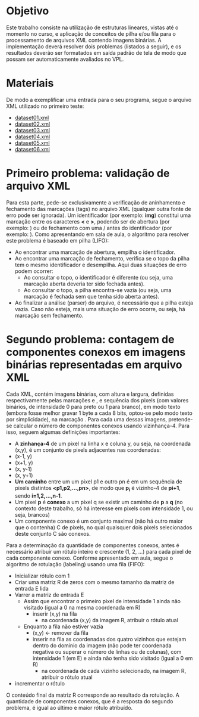 # Objetivo

Este trabalho consiste na utilização de estruturas lineares, vistas até o momento no curso, e aplicação de conceitos de pilha
e/ou fila para o processamento de arquivos XML contendo imagens binárias. A implementação deverá resolver dois problemas
(listados a seguir), e os resultados deverão ser formatados em saída padrão de tela de modo que possam ser automaticamente 
avaliados no VPL.

# Materiais

De modo a exemplificar uma entrada para o seu programa, segue o arquivo XML utilizado no primeiro teste:

- [dataset01.xml](https://moodle.ufsc.br/pluginfile.php/2735418/mod_resource/content/1/dataset01.xml)
- [dataset02.xml](https://moodle.ufsc.br/pluginfile.php/2753879/mod_resource/content/2/dataset02.xml)
- [dataset03.xml](https://moodle.ufsc.br/pluginfile.php/2753881/mod_resource/content/2/dataset03.xml)
- [dataset04.xml](https://moodle.ufsc.br/pluginfile.php/2753881/mod_resource/content/2/dataset04.xml)
- [dataset05.xml](https://moodle.ufsc.br/pluginfile.php/2753881/mod_resource/content/2/dataset05.xml)
- [dataset06.xml](https://moodle.ufsc.br/pluginfile.php/2753881/mod_resource/content/2/dataset06.xml)

# Primeiro problema: validação de arquivo XML

Para esta parte, pede-se exclusivamente a verificação de aninhamento e fechamento das marcações (tags) no arquivo XML (qualquer outra fonte de erro pode ser ignorada). Um identificador (por exemplo: **img**) constitui uma marcação entre os caracteres **<** e **>**, podendo ser de abertura (por exemplo: **<img>**) ou de fechamento com uma / antes do identificador (por exemplo: **</img>**). Como apresentando em sala de aula, o algoritmo para resolver este problema é baseado em pilha (LIFO):

- Ao encontrar uma marcação de abertura, empilha o identificador.
- Ao encontrar uma marcação de fechamento, verifica se o topo da pilha tem o mesmo identificador e desempilha. Aqui duas situações de erro podem ocorrer:
  - Ao consultar o topo, o identificador é diferente (ou seja, uma marcação aberta deveria ter sido fechada antes).
  - Ao consultar o topo, a pilha encontra-se vazia (ou seja, uma marcação é fechada sem que tenha sido aberta antes).
- Ao finalizar a análise (parser) do arquivo, é necessário que a pilha esteja vazia. Caso não esteja, mais uma situação de erro ocorre, ou seja, há marcação sem fechamento.

# Segundo problema: contagem de componentes conexos em imagens binárias representadas em arquivo XML

Cada XML, contém imagens binárias, com altura e largura, definidas respectivamente pelas marcações <height> e <width>, e sequência dos pixels (com valores binários, de intensidade 0 para preto ou 1 para branco), em modo texto (embora fosse melhor gravar 1 byte a cada 8 bits, optou-se pelo modo texto por simplicidade), na marcação <data>. Para cada uma dessas imagens, pretende-se calcular o número de componentes conexos usando vizinhança-4. Para isso, seguem algumas definições importantes:

- A **zinhança-4** de um pixel na linha x e coluna y, ou seja, na coordenada (x,y), é um conjunto de pixels adjacentes nas coordenadas:
- (x-1, y)
- (x+1, y)
- (x, y-1)
- (x, y+1)
- **Um caminho** entre um um pixel p1 e outro pn é em um sequência de pixels distintos **<p1,p2,...,pn>**, de modo que **p<sub>i</sub>** é vizinho-4 de **pi+1**, sendo **i=1,2,...,n-1**.
- Um pixel **p** é **conexo** a um pixel q se existir um caminho de **p** a **q** (no contexto deste trabalho, só há interesse em pixels com intensidade 1, ou seja, brancos)
- Um componente conexo é um conjunto maximal (não há outro maior que o contenha) C de pixels, no qual quaisquer dois pixels selecionados deste conjunto C são conexos.

Para a determinação da quantidade de componentes conexos, antes é necessário atribuir um rótulo inteiro e crescente (1, 2, ...) para cada pixel de cada componente conexo. Conforme apresentado em aula, segue o algoritmo de rotulação (labeling) usando uma fila (FIFO):

- Inicializar rótulo com 1
- Criar uma matriz R de zeros com o mesmo tamanho da matriz de entrada E lida
- Varrer a matriz de entrada E
  - Assim que encontrar o primeiro pixel de intensidade 1 ainda não visitado (igual a 0 na mesma coordenada em R)
    - inserir (x,y) na fila
      - na coordenada (x,y) da imagem R, atribuir o rótulo atual
  - Enquanto a fila não estiver vazia
    - (x,y) ← remover da fila
    - inserir na fila as coordenadas dos quatro vizinhos que estejam dentro do domínio da imagem (não pode ter coordenada negativa ou superar o número de linhas ou de colunas), com intensidade 1 (em E) e ainda não tenha sido visitado (igual a 0 em R)
      - na coordenada de cada vizinho selecionado, na imagem R, atribuir o rótulo atual
- incrementar o rótulo

O conteúdo final da matriz R corresponde ao resultado da rotulação. A quantidade de componentes conexos, que é a resposta do segundo problema, é igual ao último e maior rótulo atribuído.

